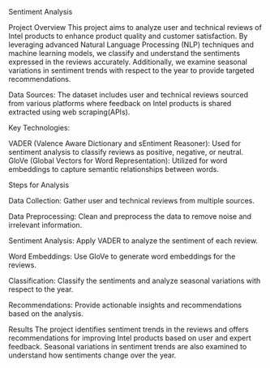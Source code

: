 Sentiment Analysis

Project Overview
This project aims to analyze user and technical reviews of Intel products to enhance product quality and customer satisfaction. By leveraging advanced Natural Language Processing (NLP) techniques and machine learning models, we classify and understand the sentiments expressed in the reviews accurately. Additionally, we examine seasonal variations in sentiment trends with respect to the year to provide targeted recommendations.

Data Sources:
The dataset includes user and technical reviews sourced from various platforms where feedback on Intel products is shared extracted using web scraping(APIs).

Key Technologies:

VADER (Valence Aware Dictionary and sEntiment Reasoner): Used for sentiment analysis to classify reviews as positive, negative, or neutral.
GloVe (Global Vectors for Word Representation): Utilized for word embeddings to capture semantic relationships between words.

Steps for Analysis

Data Collection: Gather user and technical reviews from multiple sources.

Data Preprocessing: Clean and preprocess the data to remove noise and irrelevant information.

Sentiment Analysis: Apply VADER to analyze the sentiment of each review.

Word Embeddings: Use GloVe to generate word embeddings for the reviews.

Classification: Classify the sentiments and analyze seasonal variations with respect to the year.

Recommendations: Provide actionable insights and recommendations based on the analysis.

Results
The project identifies sentiment trends in the reviews and offers recommendations for improving Intel products based on user and expert feedback. Seasonal variations in sentiment trends are also examined to understand how sentiments change over the year.
